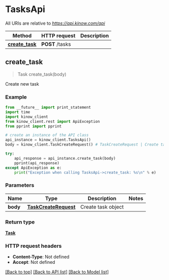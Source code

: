 # TasksApi

All URIs are relative to *https://api.kinow.com/api*

Method | HTTP request | Description
------------- | ------------- | -------------
[**create_task**](#create_task) | **POST** /tasks | 


## **create_task**
> Task create_task(body)



Create new task

### Example 
```python
from __future__ import print_statement
import time
import kinow_client
from kinow_client.rest import ApiException
from pprint import pprint

# create an instance of the API class
api_instance = kinow_client.TasksApi()
body = kinow_client.TaskCreateRequest() # TaskCreateRequest | Create task object

try: 
    api_response = api_instance.create_task(body)
    pprint(api_response)
except ApiException as e:
    print("Exception when calling TasksApi->create_task: %s\n" % e)
```

### Parameters

Name | Type | Description  | Notes
------------- | ------------- | ------------- | -------------
 **body** | [**TaskCreateRequest**](#TaskCreateRequest)| Create task object | 

### Return type

[**Task**](#Task)

### HTTP request headers

 - **Content-Type**: Not defined
 - **Accept**: Not defined

[[Back to top]](#) [[Back to API list]](#documentation-for-api-endpoints) [[Back to Model list]](#documentation-for-models)

